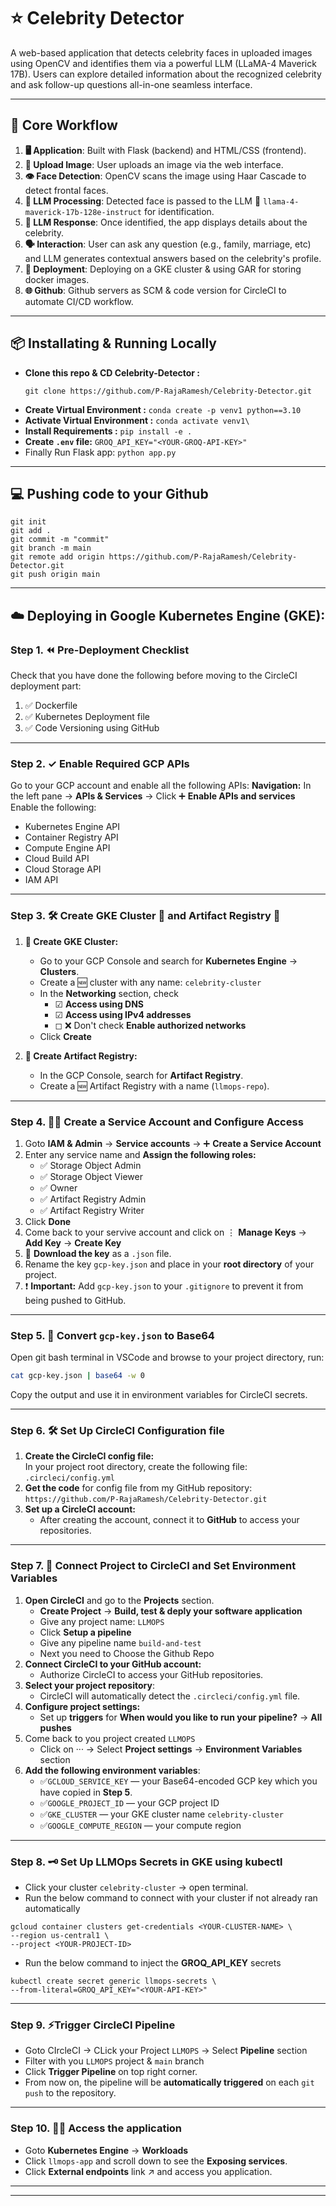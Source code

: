 # ⭐ Celebrity Detector
A web-based application that detects celebrity faces in uploaded images using OpenCV and identifies them via a powerful LLM (LLaMA-4 Maverick 17B). 
Users can explore detailed information about the recognized celebrity and ask follow-up questions all-in-one seamless interface.

---

## 🔧 Core Workflow
1. **🖥️ Application**: Built with Flask (backend) and HTML/CSS (frontend).
2. **📸 Upload Image**: User uploads an image via the web interface.
3. **👁️ Face Detection**: OpenCV scans the image using Haar Cascade to detect frontal faces.
4. **🧠 LLM Processing**: Detected face is passed to the LLM 🦙 `llama-4-maverick-17b-128e-instruct` for identification.
5. **📜 LLM Response**: Once identified, the app displays details about the celebrity.
6. **🗣️ Interaction**: User can ask any question (e.g., family, marriage, etc) and LLM generates contextual answers based on the celebrity's profile.
7. **🐳 Deployment**: Deploying on a GKE cluster & using GAR for storing docker images. 
8. **🌐 Github**: Github servers as SCM & code version for CircleCI to automate CI/CD workflow.

---

## 📦 Installating & Running Locally
- **Clone this repo & CD Celebrity-Detector :**
  ```
  git clone https://github.com/P-RajaRamesh/Celebrity-Detector.git
  ```
- **Create Virtual Environment :** ```conda create -p venv1 python==3.10```
- **Activate Virtual Environment :** ```conda activate venv1\```
- **Install Requirements :** ```pip install -e .```
- **Create ```.env``` file:** ```GROQ_API_KEY="<YOUR-GROQ-API-KEY>"```
- Finally Run Flask app: ```python app.py```

---

## 💻 Pushing code to your Github
```
git init
git add .
git commit -m "commit"
git branch -m main
git remote add origin https://github.com/P-RajaRamesh/Celebrity-Detector.git
git push origin main
```
---

## ☁️ Deploying in Google Kubernetes Engine (GKE):
### Step 1. ⏪ Pre-Deployment Checklist
Check that you have done the following before moving to the CircleCI deployment part:
1. ✅ Dockerfile  
2. ✅ Kubernetes Deployment file  
3. ✅ Code Versioning using GitHub

---

### Step 2. ✓ Enable Required GCP APIs
Go to your GCP account and enable all the following APIs:
**Navigation:** In the left pane -> **APIs & Services** -> Click ➕ **Enable APIs and services** <br/>
Enable the following:
- Kubernetes Engine API  
- Container Registry API  
- Compute Engine API  
- Cloud Build API  
- Cloud Storage API  
- IAM API

---

### Step 3. 🛠️ Create GKE Cluster 💠 and Artifact Registry 📒
1. **💠 Create GKE Cluster:**
   - Go to your GCP Console and search for **Kubernetes Engine** -> **Clusters**.
   - Create a 🆕 cluster with any name: `celebrity-cluster`
   - In the **Networking** section, check
     - ☑ **Access using DNS**
     - ☑ **Access using IPv4 addresses**
     - ◻ ❌ Don't check **Enable authorized networks**
   - Click **Create**

2. **📒 Create Artifact Registry:**
   - In the GCP Console, search for **Artifact Registry**.
   - Create a 🆕 Artifact Registry with a name (`llmops-repo`).

---

### Step 4. 👨‍🔧 Create a Service Account and Configure Access
1. Goto **IAM & Admin** -> **Service accounts** -> ➕ **Create a Service Account**
2. Enter any service name and **Assign the following roles:**
   - ✅ Storage Object Admin  
   - ✅ Storage Object Viewer  
   - ✅ Owner  
   - ✅ Artifact Registry Admin  
   - ✅ Artifact Registry Writer
3. Click **Done**
4. Come back to your servive account and click on ⋮ **Manage Keys** -> **Add Key** -> **Create Key**
5. 💾 **Download the key** as a `.json` file.
6. Rename the key `gcp-key.json` and place in your **root directory** of your project.
7. ❗ **Important:** Add `gcp-key.json` to your `.gitignore` to prevent it from being pushed to GitHub.

---

### Step 5. 🔐 Convert `gcp-key.json` to Base64
Open git bash terminal in VSCode and browse to your project directory, run:
```bash
cat gcp-key.json | base64 -w 0
```
Copy the output and use it in environment variables for CircleCI secrets.

---

### Step 6. 🛠️ Set Up CircleCI Configuration file
1. **Create the CircleCI config file:** <br/>
   In your project root directory, create the following file: ```.circleci/config.yml```
2. **Get the code** for config file from my GitHub repository: `https://github.com/P-RajaRamesh/Celebrity-Detector.git`
3. **Set up a CircleCI account:**
   - After creating the account, connect it to **GitHub** to access your repositories.

---

### Step 7. 🤝 Connect Project to CircleCI and Set Environment Variables
1. **Open CircleCI** and go to the **Projects** section.
   - **Create Project** -> **Build, test & deply your software application**
   - Give any project name: `LLMOPS`
   - Click **Setup a pipeline**
   - Give any pipeline name `build-and-test`
   - Next you need to Choose the Github Repo
3. **Connect CircleCI to your GitHub account:**
   - Authorize CircleCI to access your GitHub repositories.
4. **Select your project repository**:
   - CircleCI will automatically detect the `.circleci/config.yml` file.
5. **Configure project settings:**
   - Set up **triggers** for **When would you like to run your pipeline?** -> **All pushes**
6. Come back to you project created `LLMOPS`
   - Click on ··· -> Select **Project settings** -> **Environment Variables** section
5. **Add the following environment variables**:
   - ✅`GCLOUD_SERVICE_KEY` — your Base64-encoded GCP key which you have copied in **Step 5**.
   - ✅`GOOGLE_PROJECT_ID` — your GCP project ID  
   - ✅`GKE_CLUSTER` — your GKE cluster name `celebrity-cluster` 
   - ✅`GOOGLE_COMPUTE_REGION` — your compute region

---

### Step 8. 🗝️ Set Up LLMOps Secrets in GKE using kubectl
- Click your cluster `celebrity-cluster` -> open terminal.
- Run the below command to connect with your cluster if not already ran automatically
```
gcloud container clusters get-credentials <YOUR-CLUSTER-NAME> \
--region us-central1 \
--project <YOUR-PROJECT-ID>
```
- Run the below command to inject the **GROQ_API_KEY** secrets
```
kubectl create secret generic llmops-secrets \
--from-literal=GROQ_API_KEY="<YOUR-API-KEY>"
```
---

### Step 9. ⚡Trigger CircleCI Pipeline
- Goto CIrcleCI -> CLick your Project `LLMOPS` -> Select **Pipeline** section
- Filter with you `LLMOPS` project & `main` branch
- Click **Trigger Pipeline** on top right corner.
- From now on, the pipeline will be **automatically triggered** on each `git push` to the repository.

---

### Step 10. 👨‍💻 Access the application
- Goto **Kubernetes Engine** -> **Workloads**
- Click `llmops-app` and scroll down to see the **Exposing services**.
- Click **External endpoints** link ↗ and access you application.

---

---

